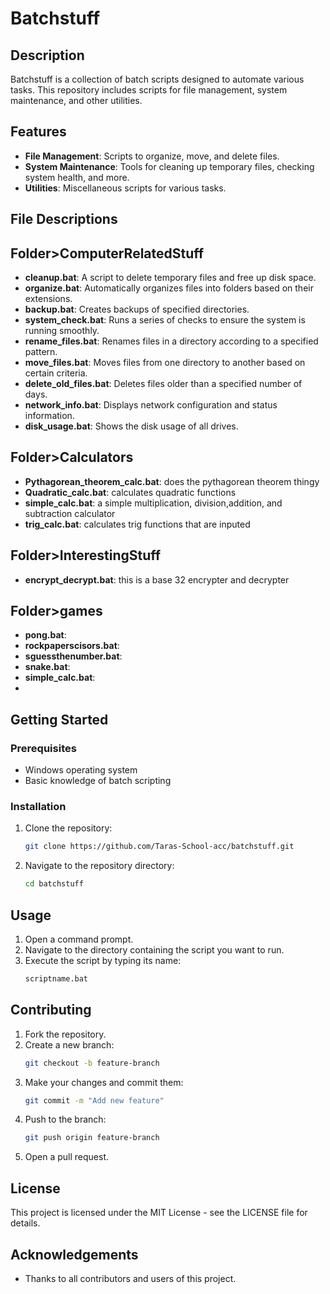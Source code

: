 # Batchstuff

## Description
Batchstuff is a collection of batch scripts designed to automate various tasks. This repository includes scripts for file management, system maintenance, and other utilities.

## Features
- **File Management**: Scripts to organize, move, and delete files.
- **System Maintenance**: Tools for cleaning up temporary files, checking system health, and more.
- **Utilities**: Miscellaneous scripts for various tasks.

## File Descriptions
## Folder>ComputerRelatedStuff
- **cleanup.bat**: A script to delete temporary files and free up disk space.
- **organize.bat**: Automatically organizes files into folders based on their extensions.
- **backup.bat**: Creates backups of specified directories.
- **system_check.bat**: Runs a series of checks to ensure the system is running smoothly.
- **rename_files.bat**: Renames files in a directory according to a specified pattern.
- **move_files.bat**: Moves files from one directory to another based on certain criteria.
- **delete_old_files.bat**: Deletes files older than a specified number of days.
- **network_info.bat**: Displays network configuration and status information.
- **disk_usage.bat**: Shows the disk usage of all drives.
## Folder>Calculators
- **Pythagorean_theorem_calc.bat**: does the pythagorean theorem thingy
- **Quadratic_calc.bat**: calculates quadratic functions
- **simple_calc.bat**: a simple multiplication, division,addition, and subtraction calculator
- **trig_calc.bat**: calculates trig functions that are inputed
## Folder>InterestingStuff
- **encrypt_decrypt.bat**: this is a base 32 encrypter and decrypter
## Folder>games
- **pong.bat**:
- **rockpaperscisors.bat**:
- **sguessthenumber.bat**: 
- **snake.bat**: 
- **simple_calc.bat**:
-   
## Getting Started
### Prerequisites
- Windows operating system
- Basic knowledge of batch scripting

### Installation
1. Clone the repository:
    ```sh
    git clone https://github.com/Taras-School-acc/batchstuff.git
    ```
2. Navigate to the repository directory:
    ```sh
    cd batchstuff
    ```

## Usage
1. Open a command prompt.
2. Navigate to the directory containing the script you want to run.
3. Execute the script by typing its name:
    ```sh
    scriptname.bat
    ```

## Contributing
1. Fork the repository.
2. Create a new branch:
    ```sh
    git checkout -b feature-branch
    ```
3. Make your changes and commit them:
    ```sh
    git commit -m "Add new feature"
    ```
4. Push to the branch:
    ```sh
    git push origin feature-branch
    ```
5. Open a pull request.

## License
This project is licensed under the MIT License - see the LICENSE file for details.

## Acknowledgements
- Thanks to all contributors and users of this project.
